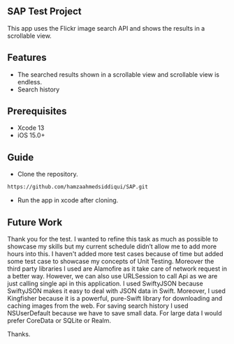 
## SAP Test Project

This app uses the Flickr image search API and shows the
results in a scrollable view.

## Features

- The searched results shown in a scrollable view and scrollable view is endless.
- Search history 

## Prerequisites
- Xcode 13
- iOS 15.0+

## Guide

- Clone the repository.
```sh
https://github.com/hamzaahmedsiddiqui/SAP.git
```
- Run the app in xcode after cloning.


## Future Work

Thank you for the test. I wanted to refine this task as much as possible to showcase my skills but my current schedule didn’t allow me to add more hours into this.
I haven't added more test cases because of time but added some test case to showcase my concepts of Unit Testing. Moreover the third party libraries I used are Alamofire as it take care of network request in a better way. However, we can also use URLSession to call Api as we are just calling single api in this application. I used SwiftyJSON because SwiftyJSON makes it easy to deal with JSON data in Swift. Moreover, I used Kingfisher because it is a powerful, pure-Swift library for downloading and caching images from the web. For saving search history I used NSUserDefault because we have to save small data. For large data I would prefer CoreData or SQLite or Realm.


Thanks.
